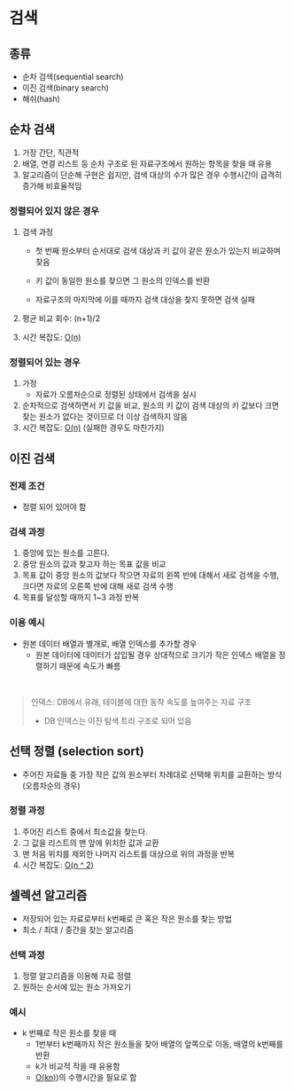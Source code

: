 # 검색

## 종류

- 순차 검색(sequential search)
- 이진 검색(binary search)
- 해쉬(hash)

## 순차 검색

1. 가장 간단, 직관적
2. 배열, 연결 리스트 등 순차 구조로 된 자료구조에서 원하는 항목을 찾을 때 유용
3. 알고리즘이 단순해 구현은 쉽지만, 검색 대상의 수가 많은 경우 수행시간이 급격히 증가해 비효율적임

### 정렬되어 있지 않은 경우

1. 검색 과정

   - 첫 번째 원소부터 순서대로 검색 대상과 키 값이 같은 원소가 있는지 비교하며 찾음

   - 키 값이 동일한 원소를 찾으면 그 원소의 인덱스를 반환

   - 자료구조의 마지막에 이를 때까지 검색 대상을 찾지 못하면 검색 실패

2. 평균 비교 회수: (n+1)/2
3. 시간 복잡도: [O(n)]()

### 정렬되어 있는 경우

1. 가정
   - 자료가 오름차순으로 정렬된 상태에서 검색을 실시
2. 순차적으로 검색하면서 키 값을 비교, 원소의 키 값이 검색 대상의 키 값보다 크면 찾는 원소가 없다는 것이므로 더 이상 검색하지 않음
3. 시간 복잡도: [O(n)]() (실패한 경우도 마찬가지)

## 이진 검색

### 전제 조건

- 정렬 되어 있어야 함

### 검색 과정

1. 중앙에 있는 원소를 고른다.
2. 중앙 원소의 값과 찾고자 하는 목표 값을 비교
3. 목표 값이 중앙 원소의 값보다 작으면 자료의 왼쪽 반에 대해서 새로 검색을 수행, 크다면 자료의 오른쪽 반에 대해 새로 검색 수행
4. 목표를 달성할 때까지 1~3 과정 반복

### 이용 예시

- 원본 데이터 배열과 별개로, 배열 인덱스를 추가할 경우
  - 원본 데이터에 데이터가 삽입될 경우 상대적으로 크기가 작은 인덱스 배열을 정렬하기 때문에 속도가 빠름

<br>

> 인덱스: DB에서 유래, 테이블에 대한 동작 속도를 높여주는 자료 구조
>
> - DB 인덱스는 이진 탐색 트리 구조로 되어 있음

## 선택 정렬 (selection sort)

- 주어진 자료들 중 가장 작은 값의 원소부터 차례대로 선택해 위치를 교환하는 방식(오름차순의 경우)

### 정렬 과정

1. 주어진 리스트 중에서 최소값을 찾는다.
2. 그 값을 리스트의 맨 앞에 위치한 값과 교환
3. 맨 처음 위치를 제외한 나머지 리스트를 대상으로 위의 과정을 반복
4. 시간 복잡도: [O(n ^ 2)]()

## 셀렉션 알고리즘

- 저장되어 있는 자료로부터 k번째로 큰 혹은 작은 원소를 찾는 방법
- 최소 / 최대 / 중간을 찾는 알고리즘

### 선택 과정

1. 정렬 알고리즘을 이용해 자료 정렬
2. 원하는 순서에 있는 원소 가져오기

### 예시

- k 번째로 작은 원소를 찾을 때
  - 1번부터 k번째까지 작은 원소들을 찾아 배열의 앞쪽으로 이동, 배열의 k번째를 반환
  - k가 비교적 작을 때 유용함
  - [O(kn)]())의 수행시간을 필요로 함
